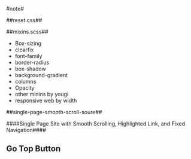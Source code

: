 #note#

##reset.css##

##mixins.scss##

-   Box-sizing
-   clearfix
-   font-family
-   border-radius
-   box-shadow
-   background-gradient
-   columns
-   Opacity
-   other minins by yougi
-   responsive web by width

##single-page-smooth-scroll-soure##

####Single Page Site with Smooth Scrolling, Highlighted Link, and Fixed Navigation####

## Go Top Button ##
